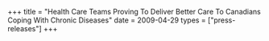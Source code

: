 +++
title = "Health Care Teams Proving To Deliver Better Care To Canadians Coping With Chronic Diseases"
date = 2009-04-29
types = ["press-releases"]
+++
